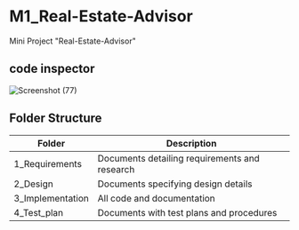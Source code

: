 # M1_Real-Estate-Advisor
Mini Project "Real-Estate-Advisor"
## code inspector
![Screenshot (77)](https://user-images.githubusercontent.com/62828197/153444154-aec1f074-ff1a-4335-b021-aae6fc96ec83.png)

## Folder Structure
| Folder | Description |
| ----- | --------- |
| 1_Requirements | Documents detailing requirements and research |
| 2_Design |	Documents specifying design details |
| 3_Implementation | All code and documentation |
| 4_Test_plan | Documents with test plans and procedures |
